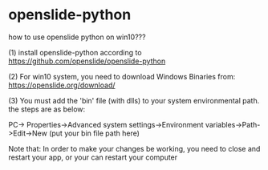 # openslide-python
how to use openslide python on win10???

(1) install openslide-python according to https://github.com/openslide/openslide-python

(2) For win10 system, you need to download Windows Binaries from: https://openslide.org/download/

(3) You must add the 'bin' file (with dlls) to your system environmental path. the steps are as below:

PC-> Properties->Advanced system settings->Environment variables->Path->Edit->New (put your bin file path here)

Note that: In order to make your changes be working, you need to close and restart your app, or your can restart your computer
